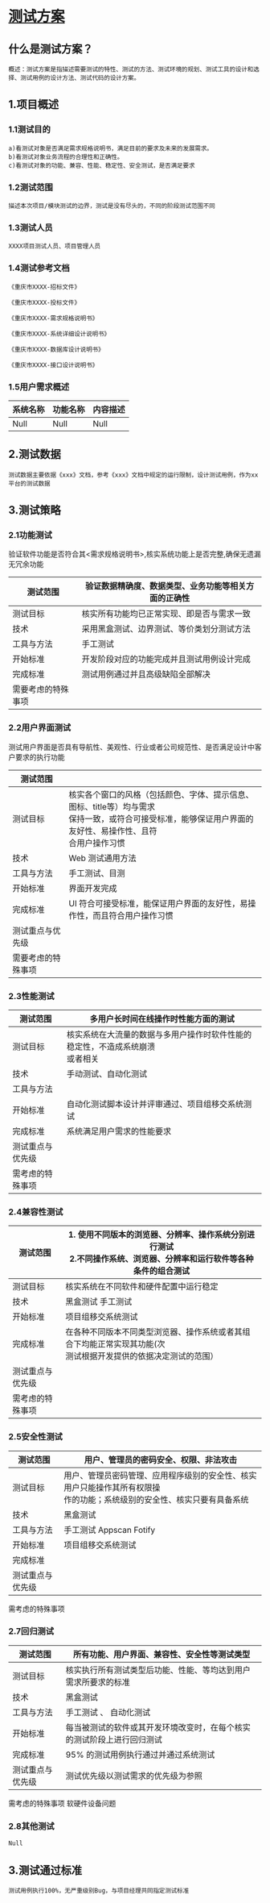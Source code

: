 # [测试方案]()

## 什么是测试方案？

```
概述：测试方案是指描述需要测试的特性、测试的方法、测试环境的规划、测试工具的设计和选择、测试用例的设计方法、测试代码的设计方案。
```

## 1.项目概述

### 1.1测试目的

```
a)看测试对象是否满足需求规格说明书，满足目前的要求及未来的发展需求。
b)看测试对象业务流程的合理性和正确性。
c)看测试对象的功能、兼容、性能、稳定性、安全测试，是否满足要求
```

### 1.2测试范围

```
描述本次项目/模块测试的边界，测试是没有尽头的，不同的阶段测试范围不同
```

### 1.3测试人员

```
XXXX项目测试人员、项目管理人员
```

### 1.4测试参考文档

```
《重庆市XXXX-招标文件》

《重庆市XXXX-投标文件》

《重庆市XXXX-需求规格说明书》

《重庆市XXXX-系统详细设计说明书》

《重庆市XXXX-数据库设计说明书》

《重庆市XXXX-接口设计说明书》
```

### 1.5用户需求概述

| 系统名称 | 功能名称 | 内容描述 |
| -------- | -------- | -------- |
| Null     | Null     | Null     |

## 2.测试数据

```
测试数据主要依据《xxx》文档，参考《xxx》文档中规定的运行限制，设计测试用例，作为xx平台的测试数据
```

## 3.测试策略

### 2.1功能测试

验证软件功能是否符合其<需求规格说明书>,核实系统功能上是否完整,确保无遗漏无冗余功能

| 测试范围           | 验证数据精确度、数据类型、业务功能等相关方面的正确性 |
| ------------------ | ---------------------------------------------------- |
| 测试目标           | 核实所有功能均已正常实现、即是否与需求一致           |
| 技术               | 采用黑盒测试、边界测试、等价类划分测试方法           |
| 工具与方法         | 手工测试                                             |
| 开始标准           | 开发阶段对应的功能完成并且测试用例设计完成           |
| 完成标准           | 测试用例通过并且高级缺陷全部解决                     |
| 需要考虑的特殊事项 |                                                      |

### 2.2用户界面测试

测试用户界面是否具有导航性、美观性、行业或者公司规范性、是否满足设计中客户要求的执行功能

| 测试范围           |                                                              |
| ------------------ | ------------------------------------------------------------ |
| 测试目标           | 核实各个窗口的风格（包括颜色、字体、提示信息、图标、title等）均与需求<br/>保持一致，或符合可接受标准，能够保证用户界面的友好性、易操作性、且符<br/>合用户操作习惯 |
| 技术               | Web 测试通用方法                                             |
| 工具与方法         | 手工测试、目测                                               |
| 开始标准           | 界面开发完成                                                 |
| 完成标准           | UI 符合可接受标准，能保证用户界面的友好性，易操作性，而且符合用户操作习惯 |
| 测试重点与优先级   |                                                              |
| 需要考虑的特殊事项 |                                                              |

### 2.3性能测试

| **测试范围**     | 多用户长时间在线操作时性能方面的测试                         |
| ---------------- | ------------------------------------------------------------ |
| 测试目标         | 核实系统在大流量的数据与多用户操作时软件性能的稳定性，不造成系统崩溃<br/>或者相关 |
| 技术             | 手动测试、自动化测试                                         |
| 工具与方法       |                                                              |
| 开始标准         | 自动化测试脚本设计并评审通过、项目组移交系统测试             |
| 完成标准         | 系统满足用户需求的性能要求                                   |
| 测试重点与优先级 |                                                              |
| 需考虑的特殊事项 |                                                              |

### 2.4兼容性测试

| **测试范围**     | **1. 使用不同版本的浏览器、分辨率、操作系统分别进行测试**<br/>**2.不同操作系统、浏览器、分辨率和运行软件等各种条件的组合测试** |
| ---------------- | ------------------------------------------------------------ |
| 测试目标         | 核实系统在不同软件和硬件配置中运行稳定                       |
| 技术             | 黑盒测试  手工测试                                           |
| 开始标准         | 项目组移交系统测试                                           |
| 完成标准         | 在各种不同版本不同类型浏览器、操作系统或者其组合下均能正常实现其功能(次<br/>测试根据开发提供的依据决定测试的范围） |
| 测试重点与优先级 |                                                              |
| 需考虑的特殊事项 |                                                              |

### 2.5安全性测试

| **测试范围**     | **用户、管理员的密码安全、权限、非法攻击**                   |
| ---------------- | ------------------------------------------------------------ |
| 测试目标         | 用户、管理员密码管理、应用程序级别的安全性、核实用户只能操作其所有权限操<br/>作的功能；系统级别的安全性、核实只要有具备系统 |
| 技术             | 黑盒测试                                                     |
| 工具与方法       | 手工测试   Appscan  Fotify                                   |
| 开始标准         | 项目组移交系统测试                                           |
| 完成标准         |                                                              |
| 测试重点与优先级 |                                                              |

需考虑的特殊事项

### 2.7回归测试

| **测试范围**     |  **所有功能、用户界面、兼容性、安全性等测试类型**              |
| ----------------      | ------------------------------------------------------------ |
| 测试目标         | 核实执行所有测试类型后功能、性能、等均达到用户需求所要求的标准 |
| 技术             | 黑盒测试                                                     |
| 工具与方法       | 手工测试 、 自动化测试                                       |
| 开始标准         | 每当被测试的软件或其开发环境改变时，在每个核实的测试阶段上进行回归测试 |
| 完成标准         | 95% 的测试用例执行通过并通过系统测试                         |
| 测试重点与优先级 | 测试优先级以测试需求的优先级为参照                           |

需考虑的特殊事项 软硬件设备问题

### 2.8其他测试

```
Null
```

## 3.测试通过标准

```
测试用例执行100%，无严重级别Bug，与项目经理共同指定测试标准
```

